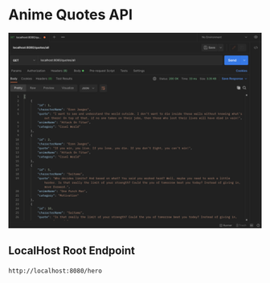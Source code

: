 # Anime Quotes API

![Anime Quotes API Project](https://github.com/iKarans/Anime-Quotes-API/blob/master/Anime-Quotes.png)

## LocalHost Root Endpoint

```http://localhost:8080/hero```
